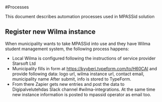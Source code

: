 #Processes 

This document describes automation processes used in MPASSid solution

## Register new Wilma instance
When municipality wants to take MPASSid into use and they have Wilma student management system, 
the following process happens: 
- Local Wilma is configured following the instructions of service provider Starsoft Ltd
- Municipality fills in form at https://kyyberi.typeform.com/to/H60CAI and provide following data: logo url, 
wilma instance url, contact email, municipality name
After submit, info is stored to TypeForm. 
- From there Zapier gets new entries and post the data to Digipalvelutehdas Slack 
channel #wilma-integrations. At the same time new instance information is posted to mpassid operator as email too. 
